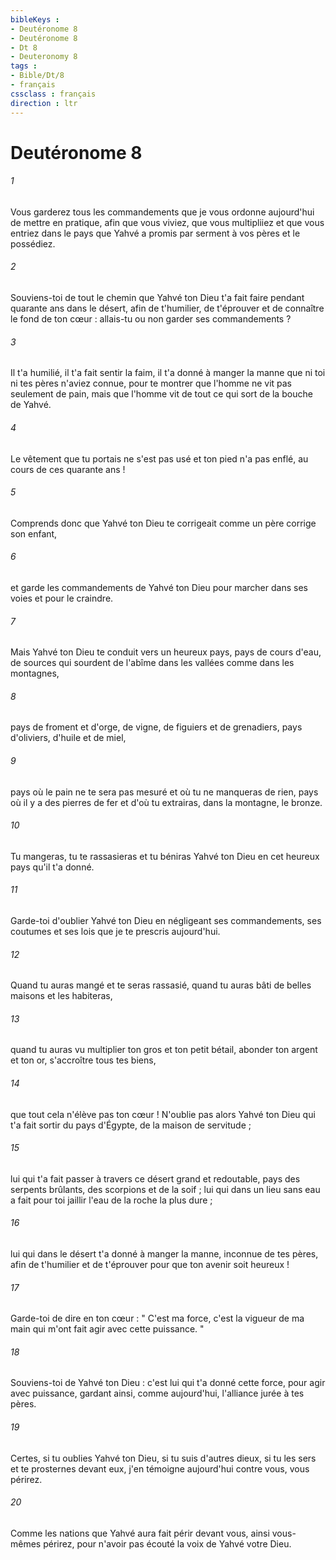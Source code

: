 ```yaml
---
bibleKeys : 
- Deutéronome 8
- Deutéronome 8
- Dt 8
- Deuteronomy 8
tags : 
- Bible/Dt/8
- français
cssclass : français
direction : ltr
---
```


# Deutéronome 8

###### 1
Vous garderez tous les commandements que je vous ordonne aujourd'hui de mettre en pratique, afin que vous viviez, que vous multipliiez et que vous entriez dans le pays que Yahvé a promis par serment à vos pères et le possédiez. 
###### 2
Souviens-toi de tout le chemin que Yahvé ton Dieu t'a fait faire pendant quarante ans dans le désert, afin de t'humilier, de t'éprouver et de connaître le fond de ton cœur : allais-tu ou non garder ses commandements ? 
###### 3
Il t'a humilié, il t'a fait sentir la faim, il t'a donné à manger la manne que ni toi ni tes pères n'aviez connue, pour te montrer que l'homme ne vit pas seulement de pain, mais que l'homme vit de tout ce qui sort de la bouche de Yahvé. 
###### 4
Le vêtement que tu portais ne s'est pas usé et ton pied n'a pas enflé, au cours de ces quarante ans ! 
###### 5
Comprends donc que Yahvé ton Dieu te corrigeait comme un père corrige son enfant, 
###### 6
et garde les commandements de Yahvé ton Dieu pour marcher dans ses voies et pour le craindre. 
###### 7
Mais Yahvé ton Dieu te conduit vers un heureux pays, pays de cours d'eau, de sources qui sourdent de l'abîme dans les vallées comme dans les montagnes, 
###### 8
pays de froment et d'orge, de vigne, de figuiers et de grenadiers, pays d'oliviers, d'huile et de miel, 
###### 9
pays où le pain ne te sera pas mesuré et où tu ne manqueras de rien, pays où il y a des pierres de fer et d'où tu extrairas, dans la montagne, le bronze. 
###### 10
Tu mangeras, tu te rassasieras et tu béniras Yahvé ton Dieu en cet heureux pays qu'il t'a donné. 
###### 11
Garde-toi d'oublier Yahvé ton Dieu en négligeant ses commandements, ses coutumes et ses lois que je te prescris aujourd'hui. 
###### 12
Quand tu auras mangé et te seras rassasié, quand tu auras bâti de belles maisons et les habiteras, 
###### 13
quand tu auras vu multiplier ton gros et ton petit bétail, abonder ton argent et ton or, s'accroître tous tes biens, 
###### 14
que tout cela n'élève pas ton cœur ! N'oublie pas alors Yahvé ton Dieu qui t'a fait sortir du pays d'Égypte, de la maison de servitude ; 
###### 15
lui qui t'a fait passer à travers ce désert grand et redoutable, pays des serpents brûlants, des scorpions et de la soif ; lui qui dans un lieu sans eau a fait pour toi jaillir l'eau de la roche la plus dure ; 
###### 16
lui qui dans le désert t'a donné à manger la manne, inconnue de tes pères, afin de t'humilier et de t'éprouver pour que ton avenir soit heureux ! 
###### 17
Garde-toi de dire en ton cœur : " C'est ma force, c'est la vigueur de ma main qui m'ont fait agir avec cette puissance. " 
###### 18
Souviens-toi de Yahvé ton Dieu : c'est lui qui t'a donné cette force, pour agir avec puissance, gardant ainsi, comme aujourd'hui, l'alliance jurée à tes pères. 
###### 19
Certes, si tu oublies Yahvé ton Dieu, si tu suis d'autres dieux, si tu les sers et te prosternes devant eux, j'en témoigne aujourd'hui contre vous, vous périrez. 
###### 20
Comme les nations que Yahvé aura fait périr devant vous, ainsi vous-mêmes périrez, pour n'avoir pas écouté la voix de Yahvé votre Dieu. 
